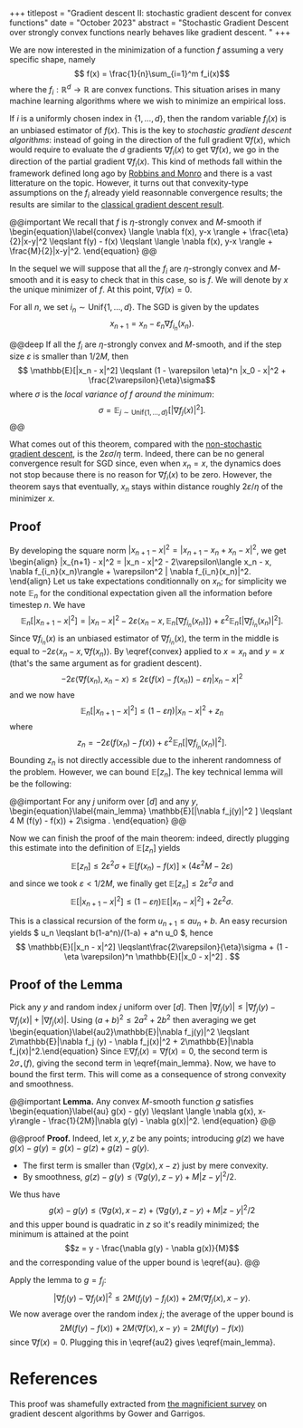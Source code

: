 +++
titlepost = "Gradient descent II: stochastic gradient descent for convex functions"
date = "October 2023"
abstract = "Stochastic Gradient Descent over strongly convex functions nearly behaves like gradient descent. "
+++

We are now interested in the minimization of a function $f$ assuming a very specific shape, namely 
$$ f(x) = \frac{1}{n}\sum_{i=1}^m f_i(x)$$
where the $f_i : \mathbb{R}^d \to \mathbb{R}$ are convex functions. This situation arises in many machine learning algorithms where we wish to minimize an empirical loss.

If $i$ is a uniformly chosen index in $\{1, \dotsc, d\}$, then the random variable $f_i(x)$ is an unbiased estimator of $f(x)$. This is the key to *stochastic gradient descent algorithms*: instead of going in the direction of the full gradient $\nabla f(x)$, which would require to evaluate the $d$ gradients $\nabla f_i(x)$ to get $\nabla f(x)$, we go in the direction of the partial gradient $\nabla f_i(x)$. This kind of methods fall within the framework defined long ago by [Robbins and Monro](https://en.wikipedia.org/wiki/Stochastic_approximation) and there is a vast litterature on the topic. However, it turns out that convexity-type assumptions on the $f_i$ already yield reasonnable convergence results; the results are similar to the [classical gradient descent result](/posts/gradient/). 

@@important
We recall that $f$ is $\eta$-strongly convex and $M$-smooth if 
\begin{equation}\label{convex} \langle \nabla f(x), y-x \rangle +  \frac{\eta}{2}|x-y|^2 \leqslant f(y) - f(x) \leqslant \langle \nabla f(x), y-x \rangle +  \frac{M}{2}|x-y|^2. \end{equation}
@@ 

In the sequel we will suppose that all the $f_i$ are $\eta$-strongly convex and $M$-smooth and it is easy to check that in this case, so is $f$. We will denote by $x$ the unique minimizer of $f$. At this point, $\nabla f(x)=0$. 

For all $n$, we set $i_n \sim \mathrm{Unif}\{1,\dotsc, d\}$. The SGD is given by the updates
$$ x_{n+1} = x_n - \varepsilon_n \nabla f_{i_n}(x_n).$$

@@deep
If all the $f_i$ are $\eta$-strongly convex and $M$-smooth, and if the step size $\varepsilon$ is smaller than $1/2M$, then
$$ \mathbb{E}[|x_n - x|^2] \leqslant (1 - \varepsilon \eta)^n |x_0 - x|^2 + \frac{2\varepsilon}{\eta}\sigma$$
where $\sigma$ is the *local variance of $f$ around the minimum*: 
$$\sigma = \mathbb{E}_{j \sim \mathrm{Unif}\{1, \dotsc, d\}}[|\nabla f_j(x)|^2].  $$
@@

What comes out of this theorem, compared with the [non-stochastic gradient descent](/posts/gradient/), is the $2\varepsilon\sigma / \eta$ term. Indeed, there can be no general convergence result for SGD since, even when $x_n = x$, the dynamics does not stop because there is no reason for $\nabla f_i(x)$ to be zero. However, the theorem says that eventually, $x_n$ stays within distance roughly $2\varepsilon / \eta$ of the minimizer $x$. 

## Proof 

By developing the square norm $|x_{n+1} - x|^2 = |x_{n+1} - x_n + x_n - x|^2$, we get
\begin{align}
|x_{n+1} - x|^2 = |x_n - x|^2 - 2\varepsilon\langle x_n - x, \nabla f_{i_n}(x_n)\rangle + \varepsilon^2 | \nabla f_{i_n}(x_n)|^2. 
\end{align}
Let us take expectations conditionnally on $x_n$; for simplicity we note $\mathbb{E}_n$ for the conditional expectation given all the information before timestep $n$. We have
$$\mathbb{E}_n[|x_{n+1} - x|^2 ]= |x_n - x|^2 - 2\varepsilon\langle x_n - x, \mathbb{E}_n[\nabla f_{i_n}(x_n)]\rangle + \varepsilon^2 \mathbb{E}_n[| \nabla f_{i_n}(x_n)|^2]. $$
 Since $\nabla f_{i_n}(x)$ is an unbiased estimator of $\nabla f_{i_n}(x)$, the term in the middle is equal to $-2\varepsilon\langle x_n - x, \nabla f(x_n)\rangle$. By \eqref{convex} applied to $x=x_n$ and $y = x$ (that's the same argument as for gradient descent).  
 $$ -2\varepsilon \langle \nabla f(x_n), x_n - x \rangle \leqslant 2\varepsilon(f(x) - f(x_n)) - \varepsilon\eta|x_n - x|^2$$
and we now have 
$$\mathbb{E}_n[|x_{n+1} - x|^2 ]\leqslant (1 - \varepsilon \eta) |x_n - x|^2 + z_n $$
where
 $$ z_n = - 2\varepsilon (f(x_n) - f(x)) + \varepsilon^2 \mathbb{E}_n[|\nabla f_{i_n}(x_n)|^2].$$ 
Bounding $z_n$ is not directly accessible due to the inherent randomness of the problem. However, we can bound $\mathbb{E}[z_n]$. The key technical lemma will be the following: 

@@important
For any $j$ uniform over $[d]$ and any $y$, 
\begin{equation}\label{main_lemma}
 \mathbb{E}[|\nabla f_j(y)|^2 ] \leqslant  4 M (f(y) - f(x)) + 2\sigma .
\end{equation}
@@ 

Now we can finish the proof of the main theorem: indeed, directly plugging this estimate into the definition of $\mathbb{E}[z_n]$ yields 
$$\mathbb{E}[z_n] \leqslant 2 \varepsilon^2 \sigma + \mathbb{E}[f(x_n) - f(x)]\times \left(4\varepsilon^2 M  - 2\varepsilon \right) $$
and since we took $\varepsilon < 1/2M$, we finally get $\mathbb{E}[z_n] \leqslant 2\varepsilon^2 \sigma$ and 
$$ \mathbb{E}[|x_{n+1} - x|^2] \leqslant (1 - \varepsilon \eta)\mathbb{E}[|x_n - x|^2] + 2\varepsilon^2 \sigma.$$

This is a classical recursion of the form $u_{n+1} \leqslant a u_n + b$. An easy recursion yields $ u_n \leqslant b(1-a^n)/(1-a) + a^n u_0  $, hence 
$$ \mathbb{E}[|x_n - x|^2] \leqslant\frac{2\varepsilon}{\eta}\sigma   + (1 - \eta \varepsilon)^n \mathbb{E}[|x_0 - x|^2] . $$

## Proof of the Lemma

Pick any $y$ and random index $j$ uniform over $[d]$. Then $|\nabla f_j(y)| \leqslant |\nabla f_j (y) - \nabla f_j(x)| + |\nabla f_j(x)|$. Using $(a+b)^2 \leqslant 2a^2 + 2b^2$ then averaging we get 
\begin{equation}\label{au2}\mathbb{E}|\nabla f_j(y)|^2 \leqslant 2\mathbb{E}|\nabla f_j (y) - \nabla f_j(x)|^2 + 2\mathbb{E}|\nabla f_j(x)|^2.\end{equation}
Since $\mathbb{E}\nabla f_i(x) = \nabla f(x) = 0$, the second term is $2\sigma_\star(f)$, giving the second term in \eqref{main_lemma}. Now, we have to bound the first term. This will come as a consequence of strong convexity and smoothness. 


@@important
**Lemma.** Any convex $M$-smooth function $g$ satisfies
\begin{equation}\label{au}
 g(x) - g(y) \leqslant \langle \nabla g(x), x-y\rangle  - \frac{1}{2M}|\nabla g(y) - \nabla g(x)|^2.
\end{equation}
@@ 

@@proof 
**Proof.** 
Indeed, let $x,y,z$ be any points; introducing $g(z)$ we have $g(x)-g(y) = g(x) - g(z) + g(z) - g(y)$. 

- The first term is smaller than $\langle \nabla g(x), x-z\rangle$ just by mere convexity. 
- By smoothness, $g(z) - g(y) \leqslant \langle \nabla g(y), z-y\rangle + M|z-y|^2/2$. 

We thus have 
$$g(x) - g(y) \leqslant  \langle \nabla g(x), x-z\rangle + \langle \nabla g(y), z-y\rangle + M|z-y|^2/2$$
and this upper bound is quadratic in $z$ so it's readily minimized; the minimum is attained at the point
$$z = y - \frac{\nabla g(y) - \nabla g(x)}{M}$$
and the corresponding value of the upper bound is \eqref{au}. 
@@

Apply the lemma to $g = f_j$: 
$$ |\nabla f_j(y) - \nabla f_j(x)|^2 \leqslant 2M(f_j(y) - f_j(x))  + 2M \langle \nabla f_j(x), x-y\rangle.$$
We now average over the random index $j$; the average of the upper bound is 
$$ 2M (f(y) - f(x)) + 2M \langle \nabla f(x), x-y\rangle = 2M(f(y) - f(x))$$
since $\nabla f(x) = 0$. Plugging this in \eqref{au2} gives \eqref{main_lemma}. 

# References

This proof was shamefully extracted from [the magnificient survey](https://arxiv.org/pdf/2301.11235.pdf) on gradient descent algorithms by Gower and Garrigos. 